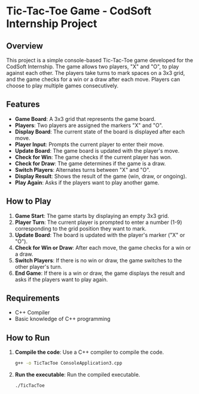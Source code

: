 # Tic-Tac-Toe Game - CodSoft Internship Project

## Overview
This project is a simple console-based Tic-Tac-Toe game developed for the CodSoft Internship. The game allows two players, "X" and "O", to play against each other. The players take turns to mark spaces on a 3x3 grid, and the game checks for a win or a draw after each move. Players can choose to play multiple games consecutively.

## Features
- **Game Board**: A 3x3 grid that represents the game board.
- **Players**: Two players are assigned the markers "X" and "O".
- **Display Board**: The current state of the board is displayed after each move.
- **Player Input**: Prompts the current player to enter their move.
- **Update Board**: The game board is updated with the player's move.
- **Check for Win**: The game checks if the current player has won.
- **Check for Draw**: The game determines if the game is a draw.
- **Switch Players**: Alternates turns between "X" and "O".
- **Display Result**: Shows the result of the game (win, draw, or ongoing).
- **Play Again**: Asks if the players want to play another game.

## How to Play
1. **Game Start**: The game starts by displaying an empty 3x3 grid.
2. **Player Turn**: The current player is prompted to enter a number (1-9) corresponding to the grid position they want to mark.
3. **Update Board**: The board is updated with the player's marker ("X" or "O").
4. **Check for Win or Draw**: After each move, the game checks for a win or a draw.
5. **Switch Players**: If there is no win or draw, the game switches to the other player's turn.
6. **End Game**: If there is a win or draw, the game displays the result and asks if the players want to play again.

## Requirements
- C++ Compiler
- Basic knowledge of C++ programming

## How to Run
1. **Compile the code**: Use a C++ compiler to compile the code.
   ```sh
   g++ -o TicTacToe ConsoleApplication3.cpp
   ```
2. **Run the executable**: Run the compiled executable.
   ```sh
   ./TicTacToe
   ```
